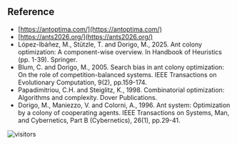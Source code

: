 #

## Reference

* [https://antoptima.com/](https://antoptima.com/)
* [https://ants2026.org/](https://ants2026.org/)
* López-Ibáñez, M., Stützle, T. and Dorigo, M., 2025.
  Ant colony optimization: A component-wise overview.
  In Handbook of Heuristics (pp. 1-39). Springer.
* Blum, C. and Dorigo, M., 2005.
  Search bias in ant colony optimization: On the role of competition-balanced systems.
  IEEE Transactions on Evolutionary Computation, 9(2), pp.159-174.
* Papadimitriou, C.H. and Steiglitz, K., 1998.
  Combinatorial optimization: Algorithms and complexity.
  Dover Publications.
* Dorigo, M., Maniezzo, V. and Colorni, A., 1996.
  Ant system: Optimization by a colony of cooperating agents.
  IEEE Transactions on Systems, Man, and Cybernetics, Part B (Cybernetics), 26(1), pp.29-41.

![visitors](https://visitor-badge.laobi.icu/badge?page_id=Evolutionary-Intelligence.SIAMP)
